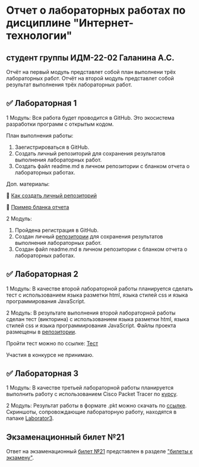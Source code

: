 
# Отчет о лабораторных работах по дисциплине "Интернет-технологии"
## студент группы ИДМ-22-02 Галанина А.С.

Отчёт на первый модуль представлет собой план выполнени трёх лабораторных работ.
Отчёт на второй модуль представлет собой результат выполнения трёх лабораторных работ.

## ✅ Лабораторная 1

1 Модуль:
Вся работа будет проводится в GitHub. Это экосистема разработки программ с открытым кодом.

План выполнения работы:
1. Заегистрироваться в GitHub.
2. Создать личный репозиторий для сохранения результатов выполнения лабораторных работ.
3. Создать файл readme.md в личном репозитории с бланком отчета о лабораторных работах.

Доп. материалы:

📍 [Как создать личный репозиторий](https://htmlacademy.ru/blog/git/github-as-hosting)

📍 [Пример бланка отчета](https://github.com/okoff/okoff.github.io/tree/master/oop/lab1)

2 Модуль:
1. Пройдена регистрация в GitHub.
2. Создан личный [репозитории](https://github.com/galaninaAS/labvictorin) для сохранения результатов выполнения лабораторных работ.
3. Создан файл readme.md в личном репозитории с бланком отчета о лабораторных работах.

## ✅ Лабораторная 2

1 Модуль:
В качестве второй лабораторной работы планируется сделать тест с использованием языка разметки html, языка стилей css и языка программирования JavaScript. 

2 Модуль:
В результате выполнения второй лабораторной работы сделан тест (викторина) с использованием языка разметки html, языка стилей css и языка программирования JavaScript. 
Файлы проекта размещены в [репозитории](https://github.com/galaninaAS/labvictorin).

Пройти тест можно по ссылке: [Тест](https://galaninaas.github.io/labvictorin/)

Участия в конкурсе не принимаю.

## ✅ Лабораторная 3

1 Модуль:
В качестве третьей лабораторной работы планируется выполнить работу с использованием Сisco Packet Tracer по [курсу](https://intuit.ru/studies/courses/3549/791/info).

2 Модуль:
Результат работы в формате .pkt можно скачать по [ссылке](https://github.com/galaninaAS/labvictorin/Laborator3/Laborator3.pkt).
Скриншоты, сопровождающие лабораторную работу, находятся в папаке [Laborator3](https://github.com/galaninaAS/labvictorin/Laborator3).


## Экзаменационный билет №21
Ответ на экзаменационный [билет №21](https://github.com/stankin/inet-2022/wiki/exam21) представлен в разделе ["билеты к экзамену"](https://github.com/stankin/inet-2022/wiki/exams).
